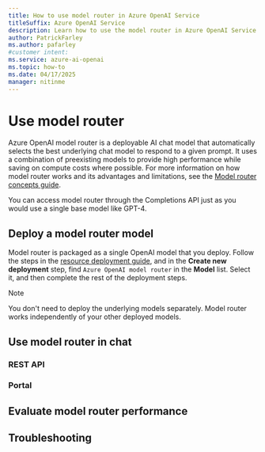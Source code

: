 ```yaml
---
title: How to use model router in Azure OpenAI Service
titleSuffix: Azure OpenAI Service
description: Learn how to use the model router in Azure OpenAI Service to select the best model for your task.
author: PatrickFarley
ms.author: pafarley 
#customer intent: 
ms.service: azure-ai-openai
ms.topic: how-to
ms.date: 04/17/2025
manager: nitinme
---
```


# Use model router

Azure OpenAI model router is a deployable AI chat model that automatically selects the best underlying chat model to respond to a given prompt. It uses a combination of preexisting models to provide high performance while saving on compute costs where possible. For more information on how model router works and its advantages and limitations, see the [Model router concepts guide](../concepts/model-router.md).

You can access model router through the Completions API just as you would use a single base model like GPT-4.

## Deploy a model router model

Model router is packaged as a single OpenAI model that you deploy. Follow the steps in the [resource deployment guide](/azure/ai-services/openai/how-to/create-resource), and in the **Create new deployment** step, find `Azure OpenAI model router` in the **Model** list. Select it, and then complete the rest of the deployment steps.

> [!NOTE]
> You don't need to deploy the underlying models separately. Model router works independently of your other deployed models.

## Use model router in chat

### REST API


### Portal 

## Evaluate model router performance

## Troubleshooting
